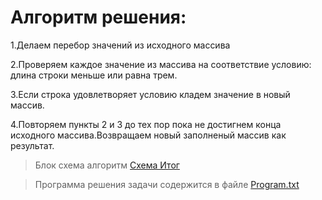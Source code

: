 # Алгоритм решения:

1.Делаем перебор значений из исходного массива

2.Проверяем каждое значение из массива на соответствие условию: длина строки меньше или равна трем.

3.Если строка удовлетворяет условию кладем значение в новый массив.

4.Повторяем пункты 2 и 3 до тех пор пока не достигнем конца исходного массива.Возвращаем новый заполненый массив как результат.



> Блок схема алгоритм 
> [Схема Итог](https://user-images.githubusercontent.com/122878791/233768253-ae6f9192-5561-40f5-82fc-a46ce0780d6c.jpg)

> Программа решения задачи содержится в файле  [Program.txt](https://github.com/Sofia-Lugano/Itogi_Bloka/files/11300508/Program.txt)
 
